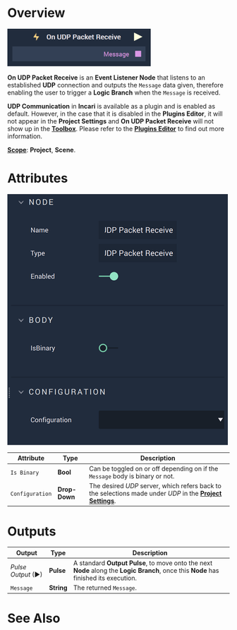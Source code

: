 # Overview

![The On UDP Packet Receive Node.](../../../../.gitbook/assets/onudppacketreceive.png)

**On UDP Packet Receive** is an **Event Listener Node** that listens to an established **UDP** connection and outputs the `Message` data given, therefore enabling the user to trigger a **Logic Branch** when the `Message` is received.

**UDP Communication** in **Incari** is available as a plugin and is enabled as default. However, in the case that it is disabled in the **Plugins Editor**, it will not appear in the **Project Settings** and **On UDP Packet Receive** will not show up in the [**Toolbox**](../../overview.md). Please refer to the [**Plugins Editor**](../../../modules/plugins/README.md) to find out more information.

[**Scope**](../../overview.md#scopes): **Project**, **Scene**.

# Attributes

![The On UDP Packet Receive Node Attributes.](../../../../.gitbook/assets/onudppacketreceiveatts.png)

|Attribute|Type|Description|
|---|---|---|
|`Is Binary`|**Bool**|Can be toggled on or off depending on if the `Message` body is binary or not.|
|`Configuration`|**Drop-Down**|The desired _UDP_ server, which refers back to the selections made under *UDP* in the [**Project Settings**](../../../modules/project-settings.md).| 



# Outputs

|Output|Type|Description|
|---|---|---|
|*Pulse Output* (►)|**Pulse**|A standard **Output Pulse**, to move onto the next **Node** along the **Logic Branch**, once this **Node** has finished its execution.|
|`Message`|**String**|The returned `Message`.|

# See Also



